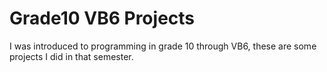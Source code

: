 # Grade10 VB6 Projects
I was introduced to programming in grade 10 through VB6, these are some projects I did in that semester.
